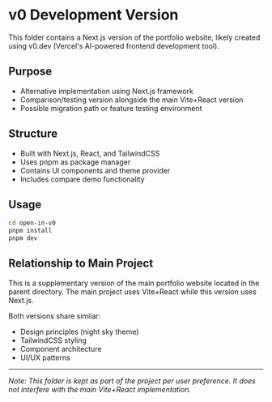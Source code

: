 # v0 Development Version

This folder contains a Next.js version of the portfolio website, likely created using v0.dev (Vercel's AI-powered frontend development tool).

## Purpose

- Alternative implementation using Next.js framework
- Comparison/testing version alongside the main Vite+React version
- Possible migration path or feature testing environment

## Structure

- Built with Next.js, React, and TailwindCSS
- Uses pnpm as package manager
- Contains UI components and theme provider
- Includes compare demo functionality

## Usage

```bash
cd open-in-v0
pnpm install
pnpm dev
```

## Relationship to Main Project

This is a supplementary version of the main portfolio website located in the parent directory. The main project uses Vite+React while this version uses Next.js.

Both versions share similar:

- Design principles (night sky theme)
- TailwindCSS styling
- Component architecture
- UI/UX patterns

---

_Note: This folder is kept as part of the project per user preference. It does not interfere with the main Vite+React implementation._
